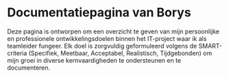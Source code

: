 # Documentatiepagina van Borys

Deze pagina is ontworpen om een overzicht te geven van mijn persoonlijke en professionele ontwikkelingsdoelen binnen het IT-project waar ik als teamleider fungeer. Elk doel is zorgvuldig geformuleerd volgens de SMART-criteria (Specifiek, Meetbaar, Acceptabel, Realistisch, Tijdgebonden) om mijn groei in diverse kernvaardigheden te ondersteunen en te documenteren.
